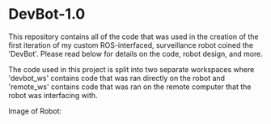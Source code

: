 # DevBot-1.0
This repository contains all of the code that was used in the creation of the first iteration of my custom ROS-interfaced, surveillance robot coined the 'DevBot'. Please read below for details on the code, robot design, and more.

The code used in this project is split into two separate workspaces where 'devbot_ws' contains code that was ran directly on the robot and 'remote_ws' contains code that was ran on the remote computer that the robot was interfacing with.

Image of Robot: 
